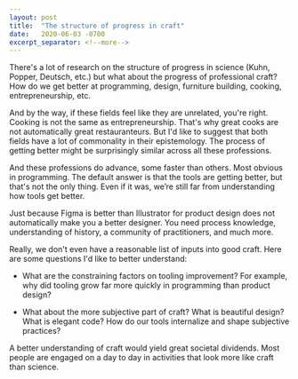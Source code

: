 ```yaml
---
layout: post
title:  "The structure of progress in craft"
date:   2020-06-03 -0700
excerpt_separator: <!--more-->
---
```

There's a lot of research on the structure of progress in science (Kuhn, Popper, Deutsch, etc.) but what about the progress of professional craft?<!--more--> How do we get better at programming, design, furniture building, cooking, entrepreneurship, etc.

And by the way, if these fields feel like they are unrelated, you're right. Cooking is not the same as entrepreneurship. That's why great cooks are not automatically great restauranteurs. But I'd like to suggest that both fields have a lot of commonality in their epistemology. The process of getting better might be surprisingly similar across all these professions.

And these professions do advance, some faster than others. Most obvious in programming. The default answer is that the tools are getting better, but that's not the only thing. Even if it was, we’re still far from understanding how tools get better.

Just because Figma is better than Illustrator for product design does not automatically make you a better designer. You need process knowledge, understanding of history, a community of practitioners, and much more.

Really, we don't even have a reasonable list of inputs into good craft. Here are some questions I'd like to better understand:

* What are the constraining factors on tooling improvement? For example, why did tooling grow far more quickly in programming than product design?

* What about the more subjective part of craft? What is beautiful design? What is elegant code? How do our tools internalize and shape subjective practices?

A better understanding of craft would yield great societal dividends. Most people are engaged on a day to day in activities that look more like craft than science.